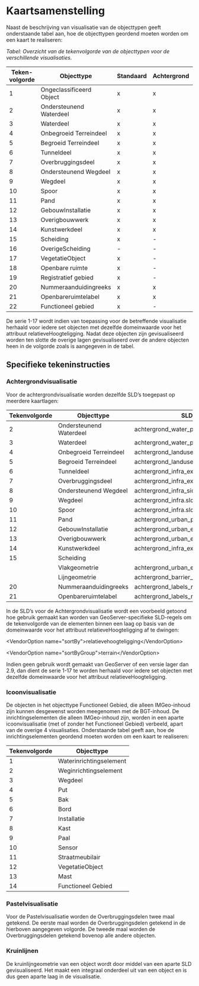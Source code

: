 Kaartsamenstelling
==================

Naast de beschrijving van visualisatie van de objecttypen geeft onderstaande
tabel aan, hoe de objecttypen geordend moeten worden om een kaart te realiseren:

*Tabel: Overzicht van de tekenvolgorde van de objecttypen voor de verschillende
visualisaties.*

| Teken- volgorde | Objecttype               | Standaard | Achtergrond | Omtrekgericht | Pastel | Plan |
|-----------------|--------------------------|-----------|-------------|---------------|--------|------|
| 1               | Ongeclassificeerd Object | x         | x           | x             | x      | x    |
| 2               | Ondersteunend Waterdeel  | x         | x           | x             | x      | x    |
| 3               | Waterdeel                | x         | x           | x             | x      | x    |
| 4               | Onbegroeid Terreindeel   | x         | x           | \-            | x      | x    |
| 5               | Begroeid Terreindeel     | x         | x           | \-            | x      | x    |
| 6               | Tunneldeel               | x         | x           | x             | x      | x    |
| 7               | Overbruggingsdeel        | x         | x           | x             | x      | x    |
| 8               | Ondersteunend Wegdeel    | x         | x           | x             | x      | x    |
| 9               | Wegdeel                  | x         | x           | x             | x      | x    |
| 10              | Spoor                    | x         | x           | x             | x      | x    |
| 11              | Pand                     | x         | x           | x             | x      | x    |
| 12              | GebouwInstallatie        | x         | x           | x             | x      | x    |
| 13              | Overigbouwwerk           | x         | x           | x             | x      | x    |
| 14              | Kunstwerkdeel            | x         | x           | x             | x      | x    |
| 15              | Scheiding                | x         | \-          | x             | x      | x    |
| 16              | OverigeScheiding         | \-        | \-          | x             | x      | x    |
| 17              | VegetatieObject          | x         | \-          | \-            | \-     | \-   |
| 18              | Openbare ruimte          | x         | \-          | \-            | \-     | \-   |
| 19              | Registratief gebied      | x         | \-          | \-            | \-     | \-   |
| 20              | Nummeraanduidingreeks    | x         | x           | x             | x      | x    |
| 21              | Openbareruimtelabel      | x         | x           | x             | x      | x    |
| 22              | Functioneel gebied       | x         | \-          | \-            | \-     | \-   |

De serie 1-17 wordt indien van toepassing voor de betreffende visualisatie
herhaald voor iedere set objecten met dezelfde domeinwaarde voor het attribuut
relatieveHoogteligging. Nadat deze objecten zijn gevisualiseerd worden ten
slotte de overige lagen gevisualiseerd over de andere objecten heen in de
volgorde zoals is aangegeven in de tabel.

Specifieke tekeninstructies
---------------------------

### Achtergrondvisualisatie

Voor de achtergrondvisualisatie worden dezelfde SLD’s toegepast op meerdere
kaartlagen:

| Tekenvolgorde | Objecttype              | SLD                                 |
|---------------|-------------------------|-------------------------------------|
| 2             | Ondersteunend Waterdeel | achtergrond_water_polygon.sld       |
| 3             | Waterdeel               | achtergrond_water_polygon.sld       |
| 4             | Onbegroeid Terreindeel  | achtergrond_landuse_polygon.sld     |
| 5             | Begroeid Terreindeel    | achtergrond_landuse_polygon.sld     |
| 6             | Tunneldeel              | achtergrond_infra_extra_polygon.sld |
| 7             | Overbruggingsdeel       | achtergrond_infra_extra_polygon.sld |
| 8             | Ondersteunend Wegdeel   | achtergrond_infra_side.sld          |
| 9             | Wegdeel                 | achtergrond_infra.sld               |
| 10            | Spoor                   | achtergrond_infra.sld               |
| 11            | Pand                    | achtergrond_urban_polygon.sld       |
| 12            | GebouwInstallatie       | achtergrond_urban_extra_polygon.sld |
| 13            | Overigbouwwerk          | achtergrond_urban_extra_polygon.sld |
| 14            | Kunstwerkdeel           | achtergrond_infra_extra_polygon.sld |
| 15            | Scheiding               |                                     |
|               | Vlakgeometrie           | achtergrond_urban_extra_polygon.sld |
|               | Lijngeometrie           | achtergrond_barrier_line.sld        |
| 20            | Nummeraanduidingreeks   | achtergrond_labels_numbers.sld      |
| 21            | Openbareruimtelabel     | achtergrond_labels_names.sld        |

In de SLD’s voor de Achtergrondvisualisatie wordt een voorbeeld getoond hoe
gebruik gemaakt kan worden van GeoServer-specifieke SLD-regels om de
tekenvolgorde van de elementen binnen een laag op basis van de domeinwaarde voor
het attribuut relatieveHoogteligging af te dwingen:

\<VendorOption name="sortBy"\>relatievehoogteligging\</VendorOption\>

\<VendorOption name="sortByGroup"\>terrain\</VendorOption\>

Indien geen gebruik wordt gemaakt van GeoServer of een versie lager dan 2.9, dan
dient de serie 1-17 te worden herhaald voor iedere set objecten met dezelfde
domeinwaarde voor het attribuut relatieveHoogteligging.

### Icoonvisualisatie

De objecten in het objecttype Functioneel Gebied, die alleen IMGeo-inhoud zijn
kunnen desgewenst worden meegenomen met de BGT-inhoud. De inrichtingselementen
die alleen IMGeo-inhoud zijn, worden in een aparte icoonvisualisatie (met of
zonder het Functioneel Gebied) verbeeld, apart van de overige 4 visualisaties.
Onderstaande tabel geeft aan, hoe de inrichtingselementen geordend moeten worden
om een kaart te realiseren:

| Tekenvolgorde | Objecttype              |
|---------------|-------------------------|
| 1             | Waterinrichtingselement |
| 2             | Weginrichtingselement   |
| 3             | Wegdeel                 |
| 4             | Put                     |
| 5             | Bak                     |
| 6             | Bord                    |
| 7             | Installatie             |
| 8             | Kast                    |
| 9             | Paal                    |
| 10            | Sensor                  |
| 11            | Straatmeubilair         |
| 12            | VegetatieObject         |
| 13            | Mast                    |
| 14            | Functioneel Gebied      |

### Pastelvisualisatie

Voor de Pastelvisualisatie worden de Overbruggingsdelen twee maal getekend. De
eerste maal worden de Overbruggingsdelen getekend in de hierboven aangegeven
volgorde. De tweede maal worden de Overbruggingsdelen getekend bovenop alle
andere objecten.

### Kruinlijnen

De kruinlijngeometrie van een object wordt door middel van een aparte SLD
gevisualiseerd. Het maakt een integraal onderdeel uit van een object en is dus
geen aparte laag in de visualisatie.
